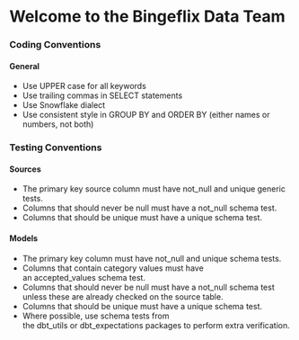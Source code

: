 # Welcome to the Bingeflix Data Team

### Coding Conventions
#### General
- Use UPPER case for all keywords
- Use trailing commas in SELECT statements
- Use Snowflake dialect
- Use consistent style in GROUP BY and ORDER BY (either names or numbers, not both)

### Testing Conventions
#### Sources
- The primary key source column must have not_null and unique generic tests.
- Columns that should never be null must have a not_null schema test.
- Columns that should be unique must have a unique schema test.

#### Models
- The primary key column must have not_null and unique schema tests.
- Columns that contain category values must have an accepted_values schema test.
- Columns that should never be null must have a not_null schema test unless these are already checked on the source table.
- Columns that should be unique must have a unique schema test.
- Where possible, use schema tests from the dbt_utils or dbt_expectations packages to perform extra verification.
